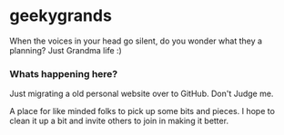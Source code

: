 # geekygrands
When the voices in your head go silent, do you wonder what they a planning? Just Grandma life :)

### Whats happening here?
Just migrating a old personal website over to GitHub. Don't Judge me.

A place for like minded folks to pick up some bits and pieces. I hope to clean it up a bit and invite others to join in making it better.
